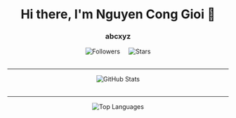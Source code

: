 <div align="center">
  <h1>Hi there, I'm Nguyen Cong Gioi 👋</h1>
  <h3>abcxyz</h3>
</div>

<div align="center">
  <div>
    <img src="https://img.shields.io/github/followers/gioimtg2003?label=Follow&style=social" alt="Followers">
 &nbsp;  &nbsp; 
  <img src="https://img.shields.io/github/stars/gioimtg2003?label=Stars&style=social" alt="Stars">
</div>
<br>
<img src="https://github.com/dopaemon/dopaemon/raw/output/dist/github-snake.svg" alt="" style="max-width: 100%;">
  <br>
  <hr>
  <div align="center">
  <img src="https://github-readme-stats.vercel.app/api?username=gioimtg2003&show_icons=true" alt="GitHub Stats">
</div>
<br>
  <hr>
  <div align="center">
  <img src="https://github-readme-stats.vercel.app/api/top-langs/?username=gioimtg2003&layout=compact" alt="Top Languages">
</div>

